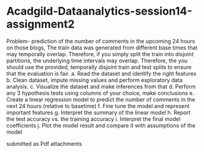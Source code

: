 # Acadgild-Dataanalytics-session14-assignment2
Problem- prediction of the number of comments in the upcoming 24 hours on those blogs, The train data was generated from different base times that may temporally overlap. Therefore, if you simply split the train into disjoint partitions, the underlying time intervals may overlap. Therefore, the you should use the provided, temporally disjoint train and test splits to ensure that the evaluation is fair.
a. Read the dataset and identify the right features
b. Clean dataset, impute missing values and perform exploratory data analysis.
c. Visualize the dataset and make inferences from that
d. Perform any 3 hypothesis tests using columns of your choice, make conclusions
e. Create a linear regression model to predict the number of comments in the next 24 hours (relative to basetime)
f. Fine tune the model and represent important features
g. Interpret the summary of the linear model
h. Report the test accuracy vs. the training accuracy
i. Interpret the final model coefficients
j. Plot the model result and compare it with assumptions of the model

submitted as Pdf attachments
